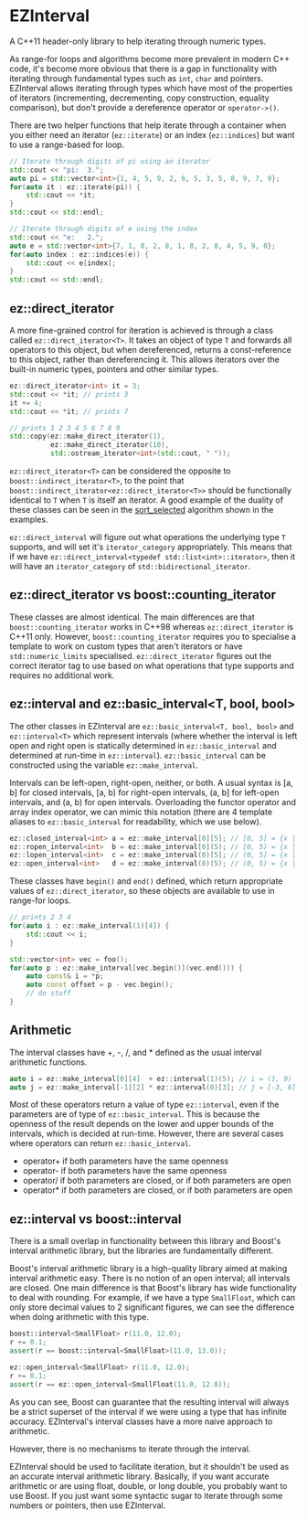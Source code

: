 EZInterval
==========

A C++11 header-only library to help iterating through numeric types.

As range-for loops and algorithms become more prevalent in modern C++ code, it's become more obvious that there is a gap in functionality with iterating through fundamental types such as `int`, `char` and pointers. EZInterval allows iterating through types which have most of the properties of iterators (incrementing, decrementing, copy construction, equality comparison), but don't provide a dereference operator or `operator->()`.

There are two helper functions that help iterate through a container when you either need an iterator (`ez::iterate`) or an index (`ez::indices`) but want to use a range-based for loop.

```cpp
// Iterate through digits of pi using an iterator
std::cout << "pi:  3.";
auto pi = std::vector<int>{1, 4, 5, 9, 2, 6, 5, 3, 5, 8, 9, 7, 9};
for(auto it : ez::iterate(pi)) {
	std::cout << *it;
}
std::cout << std::endl;

// Iterate through digits of e using the index
std::cout << "e:   2.";
auto e = std::vector<int>{7, 1, 8, 2, 8, 1, 8, 2, 8, 4, 5, 9, 0};
for(auto index : ez::indices(e)) {
	std::cout << e[index];
}
std::cout << std::endl;
```

ez::direct_iterator
--------------------
A more fine-grained control for iteration is achieved is through a class called `ez::direct_iterator<T>`. It takes an object of type `T` and forwards all operators to this object, but when dereferenced, returns a const-reference to this object, rather than dereferencing it. This allows iterators over the built-in numeric types, pointers and other similar types.

```cpp
ez::direct_iterator<int> it = 3;
std::cout << *it; // prints 3
it += 4;
std::cout << *it; // prints 7

// prints 1 2 3 4 5 6 7 8 9
std::copy(ez::make_direct_iterator(1),
          ez::make_direct_iterator(10),
          std::ostream_iterator<int>(std::cout, " "));
```

`ez::direct_iterator<T>` can be considered the opposite to `boost::indirect_iterator<T>`, to the point that `boost::indirect_iterator<ez::direct_iterator<T>>` should be functionally identical to `T` when `T` is itself an iterator. A good example of the duality of these classes can be seen in the [sort_selected](examples/sort_selected.cpp) algorithm shown in the examples.

`ez::direct_interval` will figure out what operations the underlying type `T` supports, and will set it's `iterator_category` appropriately. This means that if we have `ez::direct_interval<typedef std::list<int>::iterator>`, then it will have an `iterator_category` of `std::bidirectional_iterator`.

ez::direct_iterator vs boost::counting_iterator
-----------------------------------------------
These classes are almost identical. The main differences are that `boost::counting_iterator` works in C++98 whereas `ez::direct_iterator` is C++11 only. However, `boost::counting_iterator` requires you to specialise a template to work on custom types that aren't iterators or have `std::numeric_limits` specialised. `ez::direct_iterator` figures out the correct iterator tag to use based on what operations that type supports and requires no additional work.

ez::interval<T> and ez::basic_interval<T, bool, bool>
-----------------------------------------------------
The other classes in EZInterval are `ez::basic_interval<T, bool, bool>` and `ez::interval<T>` which represent intervals (where whether the interval is left open and right open is statically determined in `ez::basic_interval` and determined at run-time in `ez::interval`). `ez::basic_interval` can be constructed using the variable `ez::make_interval`.

Intervals can be left-open, right-open, neither, or both. A usual syntax is [a, b] for closed intervals, [a, b) for right-open intervals, (a, b] for left-open intervals, and (a, b) for open intervals. Overloading the functor operator and array index operator, we can mimic this notation (there are 4 template aliases to `ez::basic_interval` for readability, which we use below).

```cpp
ez::closed_interval<int> a = ez::make_interval[0][5]; // [0, 5] = {x | 0 <= x <= 5}
ez::ropen_interval<int>  b = ez::make_interval[0](5); // [0, 5) = {x | 0 <= x < 5}
ez::lopen_interval<int>  c = ez::make_interval(0)[5]; // (0, 5] = {x | 0 <  x <= 5}
ez::open_interval<int>   d = ez::make_interval(0)(5); // (0, 5) = {x | 0 <  x < 5}
```

These classes have `begin()` and `end()` defined, which return appropriate values of `ez::direct_iterator`, so these objects are available to use in range-for loops.

```cpp
// prints 2 3 4
for(auto i : ez::make_interval(1)[4]) {
    std::cout << i;
}

std::vector<int> vec = foo();
for(auto p : ez::make_interval[vec.begin()](vec.end())) {
    auto const& i = *p;
    auto const offset = p - vec.begin();
    // do stuff
}
```

Arithmetic
----------
The interval classes have +, -, /, and * defined as the usual interval arithmetic functions.

```cpp
auto i = ez::make_interval[0][4]  + ez::interval(1)(5); // i = (1, 9)
auto j = ez::make_interval[-1][2] * ez::interval(0)[3]; // j = [-3, 6]
```

Most of these operators return a value of type `ez::interval`, even if the parameters are of type of `ez::basic_interval`. This is because the openness of the result depends on the lower and upper bounds of the intervals, which is decided at run-time. However, there are several cases where operators can return `ez::basic_interval`.

* operator+ if both parameters have the same openness
* operator- if both parameters have the same openness
* operator/ if both parameters are closed, or if both parameters are open
* operator* if both parameters are closed, or if both parameters are open

ez::interval vs boost::interval
-------------------------------
There is a small overlap in functionality between this library and Boost's interval arithmetic library, but the libraries are fundamentally different.

Boost's interval arithmetic library is a high-quality library aimed at making interval arithmetic easy. There is no notion of an open interval; all intervals are closed. One main difference is that Boost's library has wide functionality to deal with rounding. For example, if we have a type `SmallFloat`, which can only store decimal values to 2 significant figures, we can see the difference when doing arithmetic with this type.

```cpp
boost::interval<SmallFloat> r(11.0, 12.0);
r += 0.1;
assert(r == boost::interval<SmallFloat>(11.0, 13.0));

ez::open_interval<SmallFloat> r(11.0, 12.0);
r += 0.1;
assert(r == ez::open_interval<SmallFloat(11.0, 12.0));
```

As you can see, Boost can guarantee that the resulting interval will always be a strict superset of the interval if we were using a type that has infinite accuracy. EZInterval's interval classes have a more naive approach to arithmetic.

However, there is no mechanisms to iterate through the interval.

EZInterval should be used to facilitate iteration, but it shouldn't be used as an accurate interval arithmetic library. Basically, if you want accurate arithmetic or are using float, double, or long double, you probably want to use Boost. If you just want some syntactic sugar to iterate through some numbers or pointers, then use EZInterval.
